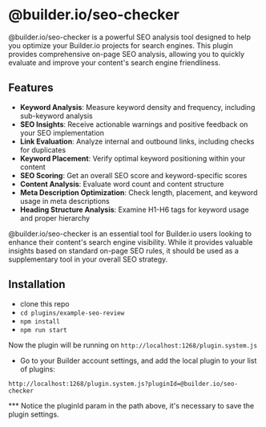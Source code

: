 # @builder.io/seo-checker

@builder.io/seo-checker is a powerful SEO analysis tool designed to help you optimize your Builder.io projects for search engines. This plugin provides comprehensive on-page SEO analysis, allowing you to quickly evaluate and improve your content's search engine friendliness.

## Features

- **Keyword Analysis**: Measure keyword density and frequency, including sub-keyword analysis
- **SEO Insights**: Receive actionable warnings and positive feedback on your SEO implementation
- **Link Evaluation**: Analyze internal and outbound links, including checks for duplicates
- **Keyword Placement**: Verify optimal keyword positioning within your content
- **SEO Scoring**: Get an overall SEO score and keyword-specific scores
- **Content Analysis**: Evaluate word count and content structure
- **Meta Description Optimization**: Check length, placement, and keyword usage in meta descriptions
- **Heading Structure Analysis**: Examine H1-H6 tags for keyword usage and proper hierarchy

@builder.io/seo-checker is an essential tool for Builder.io users looking to enhance their content's search engine visibility. While it provides valuable insights based on standard on-page SEO rules, it should be used as a supplementary tool in your overall SEO strategy.

## Installation

- clone this repo
- `cd plugins/example-seo-review`
- `npm install`
- `npm run start`

Now the plugin will be running on `http://localhost:1268/plugin.system.js`

- Go to your Builder account settings, and add the local plugin to your list of plugins:

```
http://localhost:1268/plugin.system.js?pluginId=@builder.io/seo-checker
```

*** Notice the pluginId param in the path above, it's necessary to save the plugin settings.

